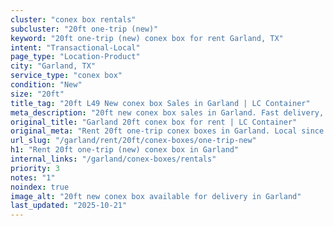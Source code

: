 ```yaml
---
cluster: "conex box rentals"
subcluster: "20ft one-trip (new)"
keyword: "20ft one-trip (new) conex box for rent Garland, TX"
intent: "Transactional-Local"
page_type: "Location-Product"
city: "Garland, TX"
service_type: "conex box"
condition: "New"
size: "20ft"
title_tag: "20ft L49 New conex box Sales in Garland | LC Container"
meta_description: "20ft new conex box sales in Garland. Fast delivery, competitive pricing. Serving conex boxes area. Quote ID: QZH. Call (214) 524-4168 for your free quote today."
original_title: "Garland 20ft conex box for rent | LC Container"
original_meta: "Rent 20ft one-trip conex boxes in Garland. Local since 2003. Flexible rental terms. Same-week delivery available. Get your free quote — call (214) 524-4168 t..."
url_slug: "/garland/rent/20ft/conex-boxes/one-trip-new"
h1: "Rent 20ft one-trip (new) conex box in Garland"
internal_links: "/garland/conex-boxes/rentals"
priority: 3
notes: "1"
noindex: true
image_alt: "20ft new conex box available for delivery in Garland"
last_updated: "2025-10-21"
---
```


<!-- TODO: Add unique city/inventory copy, images, and internal links here. -->
